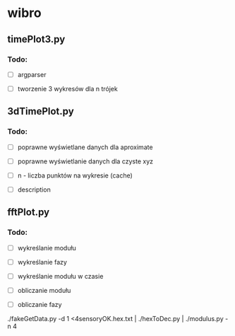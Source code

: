 # wibro

## timePlot3.py
### Todo:
- [ ] argparser
- [ ] tworzenie 3 wykresów dla n trójek


## 3dTimePlot.py
### Todo:
- [ ] poprawne wyświetlane danych dla aproximate
- [ ] poprawne wyświetlanie danych dla czyste xyz
- [ ] n - liczba punktów na wykresie (cache)
- [ ] description 


## fftPlot.py
### Todo:
- [ ] wykreślanie modułu
- [ ] wykreślanie fazy
- [ ] wykreślanie modułu w czasie
- [ ] obliczanie modułu
- [ ] obliczanie fazy 


 ./fakeGetData.py -d 1 <4sensoryOK.hex.txt | ./hexToDec.py | ./modulus.py -n 4
